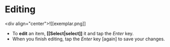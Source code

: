 # Editing

<div align="center">![[exemplar.png]]</div>  

- To **edit** an item, **[[Select|select]]** it and tap the _Enter_ key.
- When you finish editing, tap the _Enter_ key [again] to save your changes.
